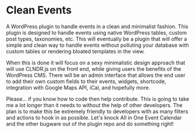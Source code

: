 Clean Events
============

A WordPress plugin to handle events in a clean and minimalist fashion. This plugin is designed to handle events using native WordPress tables, custom post types, taxonomies, etc. This will eventually be a plugin that will offer a simple and clean way to handle events without polluting your database with custom tables or rendering bloated templates in the view.

When this is done it will focus on a sexy minimalistic design approach that will use CLNDR.js on the front end, while giving users the benefits of the WordPress CMS. There will be an admin interface that allows the end user to add their own custom fields to their events, widgets, shortcode, integration with Google Maps API, iCal, and hopefully more.

Please... if you know how to code then help contribute. This is going to take me a lot longer than it needs to without the help of other developers. The plan is to make this be extremely friendly to developers with as many filters and actions to hook in as possible. Let's knock All in One Event Calendar and the other bugware out of the plugin repo and do something right!